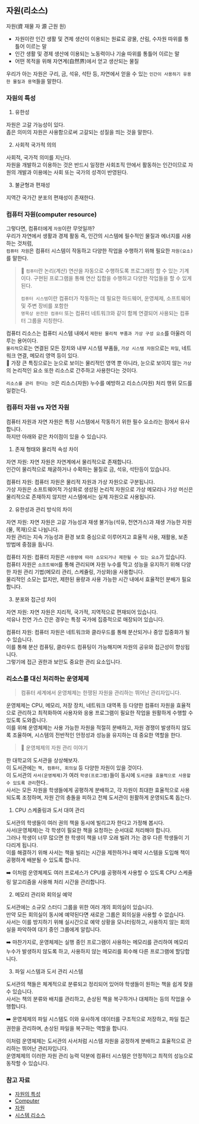## 자원(리소스)

자원(資 재물 자 源  근원 원)

- 자원이란 인간 생활 및 견제 생산이 이용되는 원료로 광물, 산림, 수자원 따위를 통틀어 이르는 말
- 인간 생활 및 경제 생산에 이용되는 노동력이나 기술 따위를 통틀어 이르는 말
- 어떤 목적을 위해 자연계(自然界)에서 얻고 생산되는 물질

우리가 아는 자원은 구리, 금, 석유, 석탄 등, 자연에서 얻을 수 있는 `인간이 사용하기 유용한 물질과 용역`들을 말한다.

### 자원의 특성

1. 유한성

자원은 고갈 가능성이 있다.   
좁은 의미의 자원은 사용함으로써 고갈되는 성질을 띄는 것을 말한다.   

2. 사회적 국가적 의의

사회적, 국가적 의미를 지닌다.   
자원을 개발하고 이용하는 것은 반드시 일정한 사회조직 안에서 활동하는 인간이므로 자원의 개발과 이용에는 사회 또는 국가의 성격이 반영된다.

3. 불균형과 편재성

지역간 국가간 분포의 편재성이 존재한다.

### 컴퓨터 자원(computer resource)

그렇다면, 컴퓨터에게 `자원`이란 무엇일까?   
우리가 자연에서 생활과 경제 활동 즉, 인간의 시스템에 필수적인 물질과 에너지를 사용하는 것처럼,    
`컴퓨터 자원`은 컴퓨터 시스템이 작동하고 다양한 작업을 수행하기 위해 필요한 `자원(요소)`를 말한다.

> 📝 `컴퓨터`란 논리(계산) 연산을 자동으로 수행하도록 프로그래밍 할 수 있는 기계이다.
> 구현된 프로그램을 통해 연산 집합을 수행하고 다양한 작업들을 할 수 있게 된다.
> 
> `컴퓨터 시스템`이란 컴퓨터가 작동하는 데 필요한 하드웨어, 운영체제, 소프트웨어 및 주변 장비를 포함한    
> `명목상 완전한 컴퓨터` 또는 컴퓨터 네트워크와 같이 함께 연결되어 사용되는 컴퓨터 그룹을 지칭한다.

컴퓨터 리소스는 컴퓨터 시스템 내에서 `제한된 물리적 부품과 가상 구성 요소`를 아울러 이루는 용어이다.   
`물리적`으로는 연결된 모든 장치와 내부 시스템 부품들, `가상 시스템 자원`으로는 `파일`, 네트워크 연결, 메모리 영역 등이 있다.   
📝 가장 큰 특징으로는 눈으로 보이는 물리적인 영역 뿐 아니라, 눈으로 보이지 않는 `가상`의 논리적인 요소 또한 리소스로 간주하고 사용한다는 것이다.

`리소스를 관리 한다는 것`은 리소스(자원) 누수를 예방하고 리소스(자원) 처리 행위 모드를 일컫는다.

### 컴퓨터 자원 vs 자연 자원

컴퓨터 자원과 자연 자원은 특정 시스템에서 작동하기 위한 필수 요소라는 점에서 유사합니다.   
하지만 아래와 같은 차이점이 있을 수 있습니다.

1. 존재 형태와 물리적 속성 차이

자연 자원: 자연 자원은 자연계에서 물리적으로 존재합니다.    
인간이 물리적으로 채굴하거나 수확하는 물질로 금, 석유, 석탄등이 있습니다.

컴퓨터 자원: 컴퓨터 자원은 물리적 자원과 가상 자원으로 구분됩니다.   
가상 자원은 소프트웨어적 가상화로 생성된 논리적 자원으로 가상 메모리나 가상 머신은 물리적으로 존재하지 않지만 시스템에서는 실제 자원으로 사용됩니다.
 
2. 유한성과 관리 방식의 차이

자연 자원: 자연 자원은 고갈 가능성과 재생 불가능(석유, 천연가스)과 재생 가능한 자원(물, 목재)으로 나뉩니다.   
자원 관리는 지속 가능성과 환경 보호 중심으로 이루어지고 효율적 사용, 재활용, 보존 방법에 중점을 둡니다.

컴퓨터 자원: 컴퓨터 자원은 `사용량에 따라 소모되거나 제한될 수 있는 요소`가 있습니다.   
컴퓨터 자원은 `소프트웨어`를 통해 관리되며 자원 누수를 막고 성능을 유지하기 위해 다양한 자원 관리 기법(메모리 관리, 스케쥴링, 가상화)을 사용합니다.   
물리적인 소모는 없지만, 제한된 용량과 사용 가능한 시간 내에서 효율적인 분배가 필요합니다.

3. 분포와 접근성 차이

자연 자원: 자연 자원은 지리적, 국가적, 지역적으로 편재되어 있습니다.   
석유나 천연 가스 간은 경우는 특정 국가에 집중적으로 매장되어 있습니다.

컴퓨터 자원: 컴퓨터 자원은 네트워크와 클라우드를 통해 분산되거나 중앙 집중화가 될 수 있습니다.   
이를 통해 분산 컴퓨팅, 클라우드 컴퓨팅이 가능해지며 자원의 공유와 접근성이 향상됩니다.   
그렇기에 접근 권한과 보안도 중요한 관리 요소입니다.

### 리소스를 대신 처리하는 운영체제

> 컴퓨터 세계에서 운영체제는 한쟁된 자원을 관리하는 뛰어난 관리자입니다.

운영체제는 CPU, 메모리, 저장 장치, 네트워크 대역폭 등 다양한 컴퓨터 자원을 효율적으로 관리하고 최적화하여 사용자와 응용 프로그램이 필요한 작업을 원활하게 수행할 수 있도록 도와줍니다.    
이를 위해 운영체제는 사용 가능한 자원을 적절히 분배하고, 자원 경쟁이 발생하지 않도록 조율하며, 시스템의 전반적인 안정성과 성능을 유지하는 데 중요한 역할을 한다.

> 📝 운영체제의 자원 관리 이야기

한 대학교의 도서관을 상상해보자.    
이 도서관에는 `책, 컴퓨터, 회의실` 등 다양한 자원이 있을 것이다.    
이 도서관의 `사서(운영체제)`가 여러 `학생(프로그램)`들이 동시에 `도서관을 효율적으로 사용할 수 있도록 관리`한다..   
사서는 모든 자원을 학생들에게 공평하게 분배하고, 각 자원이 최대한 효율적으로 사용되도록 조정하며, 자원 간의 충돌을 피하고 전체 도서관이 원활하게 운영되도록 돕는다.


1. CPU 스케줄링과 도서 대여 관리

도서관의 학생들이 여러 권의 책을 동시에 빌리고자 한다고 가정해 봅시다.   
사서(운영체제)는 각 학생이 필요한 책을 요청하는 순서대로 처리해야 합니다.   
그러나 학생이 너무 많으면 한 학생이 책을 너무 오래 빌려 가는 경우 다른 학생들이 기다리게 됩니다.   
이를 해결하기 위해 사서는 책을 빌리는 시간을 제한하거나 예약 시스템을 도입해 책이 공평하게 배분될 수 있도록 합니다.

➡️ 이처럼 운영체제도 여러 프로세스가 CPU를 공평하게 사용할 수 있도록 CPU 스케줄링 알고리즘을 사용해 처리 시간을 관리합니다.

2. 메모리 관리와 회의실 예약

도서관에는 소규모 스터디 그룹을 위한 여러 개의 회의실이 있습니다.   
만약 모든 회의실이 동시에 예약된다면 새로운 그룹은 회의실을 사용할 수 없습니다.   
사서는 이를 방지하기 위해 실시간으로 예약 상황을 모니터링하고, 사용하지 않는 회의실을 파악하여 대기 중인 그룹에게 알립니다.   

➡️ 마찬가지로, 운영체제는 실행 중인 프로그램이 사용하는 메모리를 관리하여 메모리 누수가 발생하지 않도록 하고, 사용하지 않는 메모리를 회수해 다른 프로그램에 할당합니다.

3. 파일 시스템과 도서 관리 시스템

도서관의 책들은 체계적으로 분류되고 정리되어 있어야 학생들이 원하는 책을 쉽게 찾을 수 있습니다.   
사서는 책의 분류와 배치를 관리하고, 손상된 책을 복구하거나 대체하는 등의 작업을 수행합니다.

➡️ 운영체제의 파일 시스템도 이와 유사하게 데이터를 구조적으로 저장하고, 파일 접근 권한을 관리하며, 손상된 파일을 복구하는 역할을 합니다.

이처럼 운영체제는 도서관의 사서처럼 시스템 자원을 공정하게 분배하고 효율적으로 관리하는 뛰어난 관리자입니다.   
운영체제의 이러한 자원 관리 능력 덕분에 컴퓨터 시스템은 안정적이고 최적의 성능으로 동작할 수 있습니다.

### 참고 자료
- [자원의 특성](https://blog.naver.com/sniperjiri/150137836808)
- [Computer](https://en.wikipedia.org/wiki/Computer)
- [자원](https://namu.wiki/w/%EC%9E%90%EC%9B%90)
- [시스템 리소스](https://ko.wikipedia.org/wiki/%EC%8B%9C%EC%8A%A4%ED%85%9C_%EB%A6%AC%EC%86%8C%EC%8A%A4)
